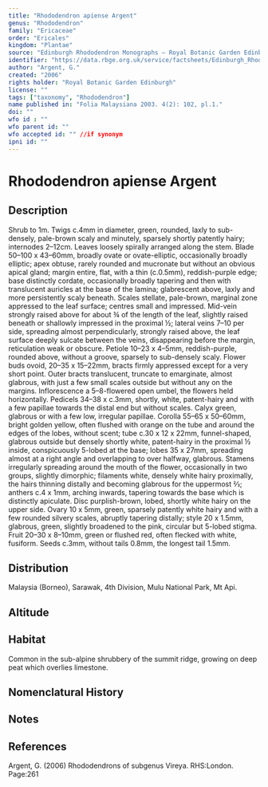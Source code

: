 ```yaml
---
title: "Rhododendron apiense Argent"
genus: "Rhododendron"
family: "Ericaceae"
order: "Ericales"
kingdom: "Plantae"
source: "Edinburgh Rhododendron Monographs – Royal Botanic Garden Edinburgh"
identifier: "https://data.rbge.org.uk/service/factsheets/Edinburgh_Rhododendron_Monographs.xhtml"
author: "Argent, G."
created: "2006"
rights holder: "Royal Botanic Garden Edinburgh"
license: ""
tags: ["taxonomy", "Rhododendron"]
name published in: "Folia Malaysiana 2003. 4(2): 102, pl.1."
doi: ""
wfo id : ""
wfo parent id: ""
wfo accepted id: "" //if synonym                      
ipni id: ""
---
```


                       

# Rhododendron apiense Argent

## Description
Shrub to 1m. Twigs c.4mm in diameter, green, rounded, laxly to sub-densely, pale-brown scaly and minutely, sparsely shortly patently hairy; internodes 2–12cm. Leaves loosely spirally arranged along the stem. Blade 50–100 x 43–60mm, broadly ovate or ovate-elliptic, occasionally broadly elliptic; apex obtuse, rarely rounded and mucronate but without an obvious apical gland; margin entire, flat, with a thin (c.0.5mm), reddish-purple edge; base distinctly cordate, occasionally broadly tapering and then with translucent auricles at the base of the lamina; glabrescent above, laxly and more persistently scaly beneath. Scales stellate, pale-brown, marginal zone appressed to the leaf surface; centres small and impressed. Mid-vein strongly raised above for about ¾ of the length of the leaf, slightly raised beneath or shallowly impressed in the proximal ½; lateral veins 7–10 per side, spreading almost perpendicularly, strongly raised above, the leaf surface deeply sulcate between the veins, dis­appearing before the margin, reticulation weak or obscure. Petiole 10–23 x 4–5mm, reddish-purple, rounded above, without a groove, sparsely to sub-densely scaly. Flower buds ovoid, 20–35 x 15–22mm, bracts firmly appressed except for a very short point. Outer bracts translucent, truncate to emarginate, almost glabrous, with just a few small scales outside but without any on the margins. Inflorescence a 5–8-flowered open umbel, the flowers held horizontally. Pedicels 34–38 x c.3mm, shortly, white, patent-hairy and with a few papillae towards the distal end but without scales. Calyx green, glabrous or with a few low, irregular papillae. Corolla 55–65 x 50–60mm, bright golden yellow, often flushed with orange on the tube and around the edges of the lobes, without scent; tube c.30 x 12 x 22mm, funnel-shaped, glabrous outside but densely shortly white, patent-hairy in the proximal ½ inside, conspicuously 5-lobed at the base; lobes 35 x 27mm, spreading almost at a right angle and overlapping to over halfway, glabrous. Stamens irregularly spreading around the mouth of the flower, occasionally in two groups, slightly dimorphic; filaments white, densely white hairy proximally, the hairs thinning distally and becoming glabrous for the uppermost 2⁄3; anthers c.4 x 1mm, arching inwards, tapering towards the base which is distinctly apiculate. Disc purplish-brown, lobed, shortly white hairy on the upper side. Ovary 10 x 5mm, green, sparsely patently white hairy and with a few rounded silvery scales, abruptly tapering distally; style 20 x 1.5mm, glabrous, green, slightly broadened to the pink, circular but 5-lobed stigma. Fruit 20–30 x 8–10mm, green or flushed red, often flecked with white, fusiform. Seeds c.3mm, without tails 0.8mm, the longest tail 1.5mm.

## Distribution
Malaysia (Borneo), Sarawak, 4th Division, Mulu National Park, Mt Api.

## Altitude


## Habitat
Common in the sub-alpine shrubbery of the summit ridge, growing on deep peat which overlies limestone.

## Nomenclatural History

                       
## Notes


## References

Argent, G. (2006) Rhododendrons of subgenus Vireya. RHS:London. Page:261
